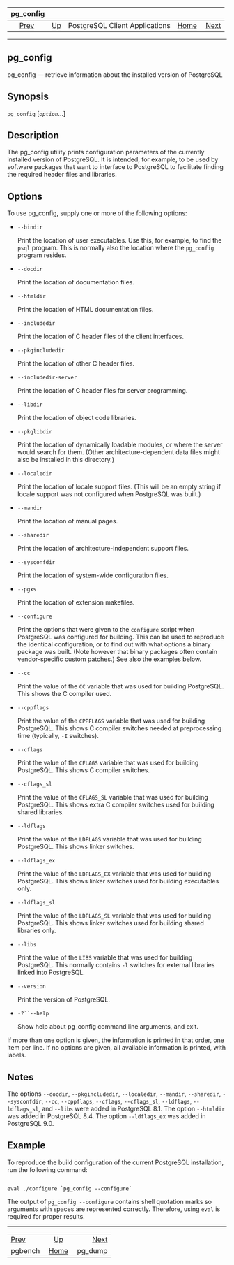 <!--?xml version="1.0" encoding="UTF-8" standalone="no"?-->

|            pg\_config           |                                                              |                                |                                                       |                                    |
| :-----------------------------: | :----------------------------------------------------------- | :----------------------------: | ----------------------------------------------------: | ---------------------------------: |
| [Prev](pgbench.html "pgbench")  | [Up](reference-client.html "PostgreSQL Client Applications") | PostgreSQL Client Applications | [Home](index.html "PostgreSQL 17devel Documentation") |  [Next](app-pgdump.html "pg_dump") |

***

[]()

## pg\_config

pg\_config — retrieve information about the installed version of PostgreSQL

## Synopsis

`pg_config` \[*`option`*...]

## Description

The pg\_config utility prints configuration parameters of the currently installed version of PostgreSQL. It is intended, for example, to be used by software packages that want to interface to PostgreSQL to facilitate finding the required header files and libraries.

## Options

To use pg\_config, supply one or more of the following options:

*   `--bindir`

    Print the location of user executables. Use this, for example, to find the `psql` program. This is normally also the location where the `pg_config` program resides.

*   `--docdir`

    Print the location of documentation files.

*   `--htmldir`

    Print the location of HTML documentation files.

*   `--includedir`

    Print the location of C header files of the client interfaces.

*   `--pkgincludedir`

    Print the location of other C header files.

*   `--includedir-server`

    Print the location of C header files for server programming.

*   `--libdir`

    Print the location of object code libraries.

*   `--pkglibdir`

    Print the location of dynamically loadable modules, or where the server would search for them. (Other architecture-dependent data files might also be installed in this directory.)

*   `--localedir`

    Print the location of locale support files. (This will be an empty string if locale support was not configured when PostgreSQL was built.)

*   `--mandir`

    Print the location of manual pages.

*   `--sharedir`

    Print the location of architecture-independent support files.

*   `--sysconfdir`

    Print the location of system-wide configuration files.

*   `--pgxs`

    Print the location of extension makefiles.

*   `--configure`

    Print the options that were given to the `configure` script when PostgreSQL was configured for building. This can be used to reproduce the identical configuration, or to find out with what options a binary package was built. (Note however that binary packages often contain vendor-specific custom patches.) See also the examples below.

*   `--cc`

    Print the value of the `CC` variable that was used for building PostgreSQL. This shows the C compiler used.

*   `--cppflags`

    Print the value of the `CPPFLAGS` variable that was used for building PostgreSQL. This shows C compiler switches needed at preprocessing time (typically, `-I` switches).

*   `--cflags`

    Print the value of the `CFLAGS` variable that was used for building PostgreSQL. This shows C compiler switches.

*   `--cflags_sl`

    Print the value of the `CFLAGS_SL` variable that was used for building PostgreSQL. This shows extra C compiler switches used for building shared libraries.

*   `--ldflags`

    Print the value of the `LDFLAGS` variable that was used for building PostgreSQL. This shows linker switches.

*   `--ldflags_ex`

    Print the value of the `LDFLAGS_EX` variable that was used for building PostgreSQL. This shows linker switches used for building executables only.

*   `--ldflags_sl`

    Print the value of the `LDFLAGS_SL` variable that was used for building PostgreSQL. This shows linker switches used for building shared libraries only.

*   `--libs`

    Print the value of the `LIBS` variable that was used for building PostgreSQL. This normally contains `-l` switches for external libraries linked into PostgreSQL.

*   `--version`

    Print the version of PostgreSQL.

*   `-?``--help`

    Show help about pg\_config command line arguments, and exit.

If more than one option is given, the information is printed in that order, one item per line. If no options are given, all available information is printed, with labels.

## Notes

The options `--docdir`, `--pkgincludedir`, `--localedir`, `--mandir`, `--sharedir`, `--sysconfdir`, `--cc`, `--cppflags`, `--cflags`, `--cflags_sl`, `--ldflags`, `--ldflags_sl`, and `--libs` were added in PostgreSQL 8.1. The option `--htmldir` was added in PostgreSQL 8.4. The option `--ldflags_ex` was added in PostgreSQL 9.0.

## Example

To reproduce the build configuration of the current PostgreSQL installation, run the following command:

```

eval ./configure `pg_config --configure`
```

The output of `pg_config --configure` contains shell quotation marks so arguments with spaces are represented correctly. Therefore, using `eval` is required for proper results.

***

|                                 |                                                              |                                    |
| :------------------------------ | :----------------------------------------------------------: | ---------------------------------: |
| [Prev](pgbench.html "pgbench")  | [Up](reference-client.html "PostgreSQL Client Applications") |  [Next](app-pgdump.html "pg_dump") |
| pgbench                         |     [Home](index.html "PostgreSQL 17devel Documentation")    |                           pg\_dump |
